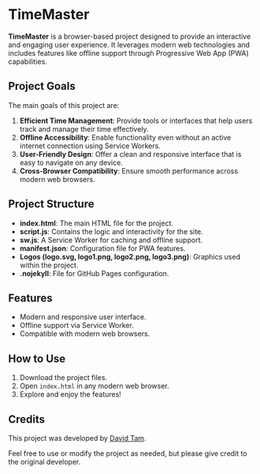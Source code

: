 # TimeMaster

**TimeMaster** is a browser-based project designed to provide an interactive and engaging user experience. It leverages modern web technologies and includes features like offline support through Progressive Web App (PWA) capabilities.

## Project Goals

The main goals of this project are:  
1. **Efficient Time Management**: Provide tools or interfaces that help users track and manage their time effectively.  
2. **Offline Accessibility**: Enable functionality even without an active internet connection using Service Workers.  
3. **User-Friendly Design**: Offer a clean and responsive interface that is easy to navigate on any device.  
4. **Cross-Browser Compatibility**: Ensure smooth performance across modern web browsers.  

## Project Structure

- **index.html**: The main HTML file for the project.  
- **script.js**: Contains the logic and interactivity for the site.  
- **sw.js**: A Service Worker for caching and offline support.  
- **manifest.json**: Configuration file for PWA features.  
- **Logos (logo.svg, logo1.png, logo2.png, logo3.png)**: Graphics used within the project.  
- **.nojekyll**: File for GitHub Pages configuration.  

## Features

- Modern and responsive user interface.  
- Offline support via Service Worker.  
- Compatible with modern web browsers.  

## How to Use

1. Download the project files.  
2. Open `index.html` in any modern web browser.  
3. Explore and enjoy the features!  

## Credits

This project was developed by [David Tam](https://github.com/Davidtam561).  

Feel free to use or modify the project as needed, but please give credit to the original developer.  
